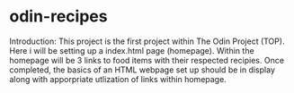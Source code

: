 # odin-recipes
Introduction:
This project is the first project within The Odin Project (TOP).
Here i will be setting up a index.html page (homepage). Within the homepage
will be 3 links to food items with their respected recipies. Once completed, the basics of an HTML webpage set up should be in display along with apporpriate utlization of links within homepage.